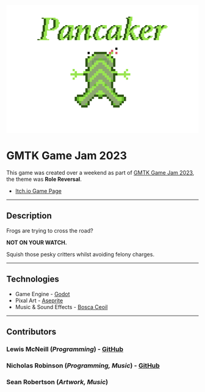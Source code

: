 ![Pancaker Logo](assets/ui/LogoNoBackground-large.png)

# GMTK Game Jam 2023

This game was created over a weekend as part of [GMTK Game Jam 2023](https://itch.io/jam/gmtk-2023), the theme was **Role Reversal**.

- [Itch.io Game Page](https://chickenvicious.itch.io/pancaker)

---

## Description

Frogs are trying to cross the road?

**NOT ON YOUR WATCH.**

Squish those pesky critters whilst avoiding felony charges.

---

## Technologies

- Game Engine - [Godot](https://godotengine.org/)
- Pixal Art - [Aseprite](https://www.aseprite.org/)
- Music & Sound Effects - [Bosca Ceoil](https://boscaceoil.net/)

---

## Contributors

### Lewis McNeill (_Programming_) - [GitHub](https://github.com/lewis785)

### Nicholas Robinson (_Programming, Music_) - [GitHub](https://github.com/nkrobinson)

### Sean Robertson (_Artwork, Music_)
